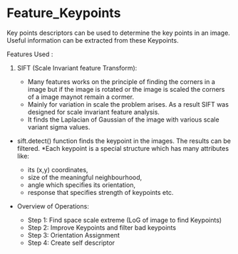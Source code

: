 # Feature_Keypoints
Key points descriptors can be used to determine the key points in an image. Useful information can be extracted from these Keypoints. 

Features Used : 

1) SIFT (Scale Invariant feature Transform):
    
    - Many features works on the principle of finding the corners in a image but if the image is rotated or the image is scaled the corners of a image maynot remain a cormer.
    - Mainly for variation in scale the problem arises. As a result SIFT was designed for scale invariant feature analysis.
    - It finds the Laplacian of Gaussian of the image with various scale variant sigma values.

* sift.detect() function finds the keypoint in the images. The results can be filtered.
*Each keypoint is a special structure which has many attributes like:
	- its (x,y) coordinates, 
	- size of the meaningful neighbourhood, 
	- angle which specifies its orientation, 
	- response that specifies strength of keypoints etc.

* Overview of Operations:
	- Step 1: Find space scale extreme (LoG of image to find Keypoints)
	- Step 2: Improve Keypoints and filter bad keypoints
	- Step 3: Orientation Assignment
	- Step 4: Create self descriptor